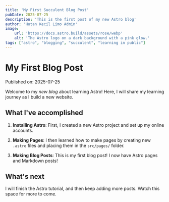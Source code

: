 ```yaml
---
title: 'My First Succulent Blog Post'
pubDate: 2025-07-25
description: 'This is the first post of my new Astro blog'
author: 'Hutan Kecil Limo Admin'
image:
    url: 'https://docs.astro.build/assets/rose/webp'
    alt: 'The Astro logo on a dark background with a pink glow.'
tags: ["astro", "blogging", "succulent", "learning in public"]
---
```


# My First Blog Post

Published on: 2025-07-25

Welcome to my _new blog_ about learning Astro! Here, I will share my learning journey as I build a new website.

## What I've accomplished

1. **Installing Astro**: First, I created a new Astro project and set up my online accounts.

2. **Making Pages**: I then learned how to make pages by creating new `.astro` files and placing them in the `src/pages/` folder.

3. **Making Blog Posts**: This is my first blog post! I now have Astro pages and Markdown posts!

## What's next

I will finish the Astro tutorial, and then keep adding more posts. Watch this space for more to come.